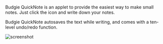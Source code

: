 Budgie QuickNote is an applet to provide the easiest way to make small notes. Just click the icon and write down your notes. 

Budgie QuickNote autosaves the text while writing, and comes with a ten- level undo/redo function.

![screenshot](https://github.com/UbuntuBudgie/budgie-extras/blob/master/budgie-quicknote/screenshot.png)

